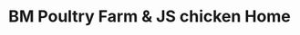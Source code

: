 ---
title: "BM Poultry Farm & JS chicken Home"
url: /karachi/bm-poultry-farm-und-js-chicken-home/
shop: Allgemein
---